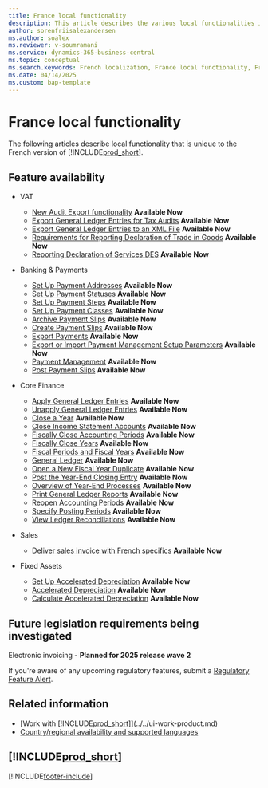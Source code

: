 ```yaml
---
title: France local functionality
description: This article describes the various local functionalities in the French version of Business Central.
author: sorenfriisalexandersen
ms.author: soalex
ms.reviewer: v-soumramani
ms.service: dynamics-365-business-central
ms.topic: conceptual
ms.search.keywords: French localization, France local functionality, French version
ms.date: 04/14/2025
ms.custom: bap-template
---
```


# France local functionality

The following articles describe local functionality that is unique to the French version of [!INCLUDE[prod_short](../../includes/prod_short.md)].  

## Feature availability

- VAT
  - [New Audit Export functionality](export-french-audit-file.md) **Available Now**
  - [Export General Ledger Entries for Tax Audits](how-to-export-general-ledger-entries-for-tax-audits.md) **Available Now**
  - [Export General Ledger Entries to an XML File](how-to-export-general-ledger-entries-to-an-xml-file.md) **Available Now**
  - [Requirements for Reporting Declaration of Trade in Goods](requirements-for-reporting-declaration-of-trade-in-goods.md) **Available Now**
  - [Reporting Declaration of Services DES](../../finance-how-setup-use-service-declaration.md) **Available Now**

- Banking & Payments
  - [Set Up Payment Addresses](how-to-set-up-payment-addresses.md) **Available Now**
  - [Set Up Payment Statuses](/dynamics365/business-central/LocalFunctionality/France/how-to-set-up-payment-classes#to-set-up-payment-statuses-for-a-payment-class) **Available Now**
  - [Set Up Payment Steps](/dynamics365/business-central/LocalFunctionality/France/how-to-set-up-payment-classes#to-set-up-payment-steps-for-a-payment-class) **Available Now**
  - [Set Up Payment Classes](how-to-set-up-payment-classes.md#steps-to-set-up-a-payment-class) **Available Now**
  - [Archive Payment Slips](how-to-archive-payment-slips.md) **Available Now**
  - [Create Payment Slips](how-to-create-payment-slips.md) **Available Now**
  - [Export Payments](how-to-export-payments.md) **Available Now**
  - [Export or Import Payment Management Setup Parameters](how-to-export-or-import-payment-management-setup-parameters.md) **Available Now**
  - [Payment Management](payment-management.md) **Available Now**
  - [Post Payment Slips](how-to-post-payment-slips.md) **Available Now**

- Core Finance
  - [Apply General Ledger Entries](how-to-apply-general-ledger-entries.md) **Available Now**
  - [Unapply General Ledger Entries](how-to-unapply-general-ledger-entries.md) **Available Now**
  - [Close a Year](how-to-close-years.md) **Available Now**
  - [Close Income Statement Accounts](how-to-close-income-statement-accounts.md) **Available Now**
  - [Fiscally Close Accounting Periods](how-to-fiscally-close-accounting-periods.md) **Available Now**
  - [Fiscally Close Years](how-to-fiscally-close-years.md) **Available Now**
  - [Fiscal Periods and Fiscal Years](fiscal-periods-and-fiscal-years.md) **Available Now**
  - [General Ledger](general-ledger.md) **Available Now**
  - [Open a New Fiscal Year Duplicate](how-to-open-a-new-fiscal-year-duplicate.md) **Available Now**
  - [Post the Year-End Closing Entry](how-to-post-the-year-end-closing-entry.md) **Available Now**
  - [Overview of Year-End Processes](year-end-processes-overview.md) **Available Now**
  - [Print General Ledger Reports](how-to-print-general-ledger-reports.md) **Available Now**
  - [Reopen Accounting Periods](how-to-reopen-accounting-periods.md) **Available Now**
  - [Specify Posting Periods](how-to-specify-posting-periods.md) **Available Now**
  - [View Ledger Reconciliations](how-to-view-ledger-reconciliations.md) **Available Now**

- Sales
  - [Deliver sales invoice with French specifics](finance-sales-invoice-specifics.md) **Available Now**

- Fixed Assets
  - [Set Up Accelerated Depreciation](how-to-set-up-accelerated-depreciation.md) **Available Now**
  - [Accelerated Depreciation](accelerated-depreciation.md) **Available Now**
  - [Calculate Accelerated Depreciation](how-to-calculate-accelerated-depreciation.md) **Available Now**

## Future legislation requirements being investigated

Electronic invoicing - **Planned for 2025 release wave 2**

If you're aware of any upcoming regulatory features, submit a [Regulatory Feature Alert](https://forms.office.com/pages/responsepage.aspx?id=v4j5cvGGr0GRqy180BHbRwkeauYiJKZOpJ0CtKuVmJlURURaMlQ4Rk05UFY4NkVEOTA0MUU5WThXSC4u).  

## Related information

- [Work with [!INCLUDE[prod_short](../../includes/prod_short.md)]](../../ui-work-product.md)
- [Country/regional availability and supported languages](/dynamics365/business-central/dev-itpro/compliance/apptest-countries-and-translations)

## [!INCLUDE[prod_short](../../includes/free_trial_md.md)]  

[!INCLUDE[footer-include](../../includes/footer-banner.md)]
